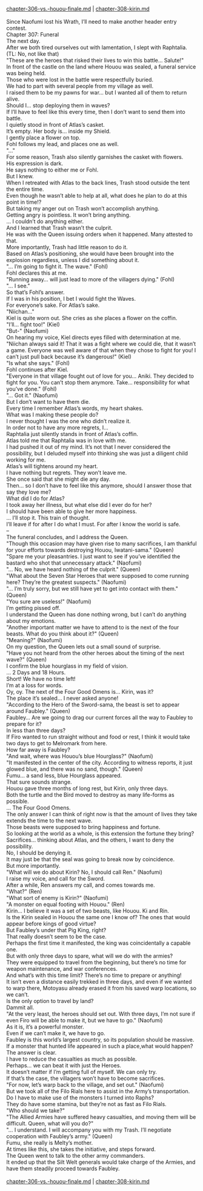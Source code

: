 [chapter-306-vs.-houou-finale.md](./chapter-306-vs.-houou-finale.md) | [chapter-308-kirin.md](./chapter-308-kirin.md) <br/>
<br/>
Since Naofumi lost his Wrath, I’ll need to make another header entry contest.<br/>
Chapter 307: Funeral<br/>
The next day.<br/>
After we both tired ourselves out with lamentation, I slept with Raphtalia.<br/>
(TL: No, not like that)<br/>
"These are the heroes that risked their lives to win this battle… Salute!"<br/>
In front of the castle on the land where Houou was sealed, a funeral service was being held.<br/>
Those who were lost in the battle were respectfully buried.<br/>
We had to part with several people from my village as well.<br/>
I raised them to be my pawns for war… but I wanted all of them to return alive.<br/>
Should I… stop deploying them in waves?<br/>
If I’ll have to feel like this every time, then I don’t want to send them into battle.<br/>
I quietly stood in front of Atlas’s casket.<br/>
It’s empty. Her body is… inside my Shield.<br/>
I gently place a flower on top.<br/>
Fohl follows my lead, and places one as well.<br/>
"…"<br/>
For some reason, Trash also silently garnishes the casket with flowers.<br/>
His expression is dark.<br/>
He says nothing to either me or Fohl.<br/>
But I knew.<br/>
When I retreated with Atlas to the back lines, Trash stood outside the tent the entire time.<br/>
Even though he wasn’t able to help at all, what does he plan to do at this point in time!?<br/>
But taking my anger out on Trash won’t accomplish anything.<br/>
Getting angry is pointless. It won’t bring anything.<br/>
… I couldn’t do anything either.<br/>
And I learned that Trash wasn’t the culprit.<br/>
He was with the Queen issuing orders when it happened. Many attested to that.<br/>
More importantly, Trash had little reason to do it.<br/>
Based on Atlas’s positioning, she would have been brought into the explosion regardless, unless I did something about it.<br/>
"… I’m going to fight it. The wave." (Fohl)<br/>
Fohl declares this at me.<br/>
"Running away… will just lead to more of the villagers dying." (Fohl)<br/>
"… I see."<br/>
So that’s Fohl’s answer.<br/>
If I was in his position, I bet I would fight the Waves.<br/>
For everyone’s sake. For Atlas’s sake.<br/>
"Niichan…"<br/>
Kiel is quite worn out. She cries as she places a flower on the coffin.<br/>
"I’ll… fight too!" (Kiel)<br/>
"But-" (Naofumi)<br/>
On hearing my voice, Kiel directs eyes filled with determination at me.<br/>
"Niichan always said it! That it was a fight where we could die, that it wasn’t a game. Everyone was well aware of that when they chose to fight for you! I can’t just pull back because it’s dangerous!" (Kiel)<br/>
"Is what she says." (Fohl)<br/>
Fohl continues after Kiel.<br/>
"Everyone in that village fought out of love for you… Aniki. They decided to fight for you. You can’t stop them anymore. Take… responsibility for what you’ve done." (Fohl)<br/>
"… Got it." (Naofumi)<br/>
But I don’t want to have them die.<br/>
Every time I remember Atlas’s words, my heart shakes.<br/>
What was I making these people do?<br/>
I never thought I was the one who didn’t realize it.<br/>
In order not to have any more regrets, I…<br/>
Raphtalia just silently stands in front of Atlas’s coffin.<br/>
Atlas told me that Raphtalia was in love with me.<br/>
I had pushed it out of my mind. It’s not that I never considered the possibility, but I deluded myself into thinking she was just a diligent child working for me.<br/>
Atlas’s will tightens around my heart.<br/>
I have nothing but regrets. They won’t leave me.<br/>
She once said that she might die any day.<br/>
Then… so I don’t have to feel like this anymore, should I answer those that say they love me?<br/>
What did I do for Atlas?<br/>
I took away her illness, but what else did I ever do for her?<br/>
I should have been able to give her more happiness.<br/>
… I’ll stop it. This train of thought.<br/>
I’ll leave if for after I do what I must. For after I know the world is safe.<br/>
–<br/>
The funeral concludes, and I address the Queen.<br/>
"Though this occasion may have given rise to many sacrifices, I am thankful for your efforts towards destroying Houou, Iwatani-sama." (Queen)<br/>
"Spare me your pleasantries. I just want to see if you’ve identified the bastard who shot that unnecessary attack." (Naofumi)<br/>
"… No, we have heard nothing of the culprit." (Queen)<br/>
"What about the Seven Star Heroes that were supposed to come running here? They’re the greatest suspects." (Naofumi)<br/>
"… I’m truly sorry, but we still have yet to get into contact with them." (Queen)<br/>
"You sure are useless!" (Naofumi)<br/>
I’m getting pissed off.<br/>
I understand the Queen has done nothing wrong, but I can’t do anything about my emotions.<br/>
"Another important matter we have to attend to is the next of the four beasts. What do you think about it?" (Queen)<br/>
"Meaning?" (Naofumi)<br/>
On my question, the Queen lets out a small sound of surprise.<br/>
"Have you not heard from the other heroes about the timing of the next wave?" (Queen)<br/>
I confirm the blue hourglass in my field of vision.<br/>
… 2 Days and 18 Hours.<br/>
Short! We have no time left!<br/>
I’m at a loss for words.<br/>
Oy, oy. The next of the Four Good Omens is… Kirin, was it?<br/>
The place it’s sealed… I never asked anyone!<br/>
"According to the Hero of the Sword-sama, the beast is set to appear around Faubley." (Queen)<br/>
Faubley… Are we going to drag our current forces all the way to Faubley to prepare for it?<br/>
In less than three days?<br/>
If Firo wanted to run straight without and food or rest, I think it would take two days to get to Melromark from here.<br/>
How far away is Faubley?<br/>
"And wait, where was Houou’s blue Hourglass?" (Naofumi)<br/>
"It manifested in the center of the city. According to witness reports, it just glowed blue, and there was no sand, though." (Queen)<br/>
Fumu… a sand less, blue Hourglass appeared.<br/>
That sure sounds strange.<br/>
Houou gave three months of long rest, but Kirin, only three days.<br/>
Both the turtle and the Bird moved to destroy as many life-forms as possible.<br/>
… The Four Good Omens.<br/>
The only answer I can think of right now is that the amount of lives they take extends the time to the next wave.<br/>
Those beasts were supposed to bring happiness and fortune.<br/>
So looking at the world as a whole, is this extension the fortune they bring?<br/>
Sacrifices… thinking about Atlas, and the others, I want to deny the possibility.<br/>
No, I should be denying it.<br/>
It may just be that the seal was going to break now by coincidence.<br/>
But more importantly.<br/>
"What will we do about Kirin? No, I should call Ren." (Naofumi)<br/>
I raise my voice, and call for the Sword.<br/>
After a while, Ren answers my call, and comes towards me.<br/>
"What?" (Ren)<br/>
"What sort of enemy is Kirin?" (Naofumi)<br/>
"A monster on equal footing with Houou." (Ren)<br/>
Kirin… I believe it was a set of two beasts, like Houou. Ki and Rin.<br/>
Is the Kirin sealed in Houou the same one I know of? The ones that would appear before kings of good virtue?<br/>
But Faubley’s under that Pig King, right?<br/>
That really doesn’t seem to be the case.<br/>
Perhaps the first time it manifested, the king was coincidentally a capable one.<br/>
But with only three days to spare, what will we do with the armies?<br/>
They were equipped to travel from the beginning, but there’s no time for weapon maintenance, and war conferences.<br/>
And what’s with this time limit? There’s no time to prepare or anything!<br/>
It isn’t even a distance easily trekked in three days, and even if we wanted to warp there, Motoyasu already erased it from his saved warp locations, so we can’t.<br/>
Is the only option to travel by land?<br/>
Dammit all.<br/>
"At the very least, the heroes should set out. With three days, I’m not sure if even Firo will be able to make it, but we have to go." (Naofumi)<br/>
As it is, it’s a powerful monster.<br/>
Even if we can’t make it, we have to go.<br/>
Faubley is this world’s largest country, so its population should be massive.<br/>
If a monster that hunted life appeared in such a place,what would happen?<br/>
The answer is clear.<br/>
I have to reduce the casualties as much as possible.<br/>
Perhaps… we can beat it with just the Heroes.<br/>
It doesn’t matter if I’m getting full of myself. We can only try.<br/>
If that’s the case, the villagers won’t have to become sacrifices.<br/>
"For now, let’s warp back to the village, and set out." (Naofumi)<br/>
But we took all of the Filo Rials here to assist in the Army’s transportation.<br/>
Do I have to make use of the monsters I turned into Raphs?<br/>
They do have some stamina, but they’re not as fast as Filo Rials.<br/>
"Who should we take?"<br/>
"The Allied Armies have suffered heavy casualties, and moving them will be difficult. Queen, what will you do?"<br/>
"… I understand. I will accompany you with my Trash. I’ll negotiate cooperation with Faubley’s army." (Queen)<br/>
Fumu, she really is Melty’s mother.<br/>
At times like this, she takes the initiative, and steps forward.<br/>
The Queen went to talk to the other army commanders.<br/>
It ended up that the Silt Welt generals would take charge of the Armies, and have them steadily proceed towards Faubley.<br/>
<br/>
[chapter-306-vs.-houou-finale.md](./chapter-306-vs.-houou-finale.md) | [chapter-308-kirin.md](./chapter-308-kirin.md) <br/>

